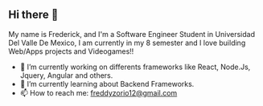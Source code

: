 ## Hi there 👋

My name is Frederick, and I'm a Software Engineer Student in Universidad Del Valle De Mexico, I am currently in my 8 semester and I love building Web/Apps projects and Videogames!!

- 🔭 I’m currently working on differents frameworks like React, Node.Js, Jquery, Angular and others.
- 🌱 I’m currently learning about Backend Frameworks.
- 📫 How to reach me: freddyzorio12@gmail.com


<!--
**DevEnProgreso/DevEnProgreso** is a ✨ _special_ ✨ repository because its `README.md` (this file) appears on your GitHub profile.

Here are some ideas to get you started:

- 🔭 I’m currently working on ...
- 🌱 I’m currently learning ...
- 👯 I’m looking to collaborate on ...
- 🤔 I’m looking for help with ...
- 💬 Ask me about ...
- 📫 How to reach me: ...
- 😄 Pronouns: ...
- ⚡ Fun fact: ...
-->
